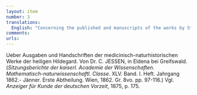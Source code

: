 ```yaml
---
layout: item
number: 3
translations:
  English: "Concerning the published and manuscripts of the works by St Hildegard on medicine and natural history. By Dr. C. JESSEN, in Eldena by Greifswald. (Reports of the Imperial Academy of Science, Mathematics and Natural History. Vol. 15, issue 1, 1862. Jänner. 1st part. Vienna, 1862. Gr. 8vo. pp. 97-116.) Compare Gazette for accounts of early German History, 1875, p. 175. [Trans. J. Docking and J. Bain]"
comments:
urls:
---
```


Ueber Ausgaben und Handschriften der medicinisch-naturhistorischen Werke der heiligen Hildegard. Von Dr. C. JESSEN, in Eldena bei Greifswald. (<em>Sitzungsberichte der kaiserl. Academie der Wissenschaften. Mathematisch-naturwissenschaftl. Classe.</em> XLV. Band. I. Heft. Jahrgang 1862.- Jänner. Erste Abtheilung. Wien, 1862. Gr. 8vo. pp. 97-116.) Vgl. <em>Anzeiger für Kunde der deutschen Vorzeit</em>, 1875, p. 175.
